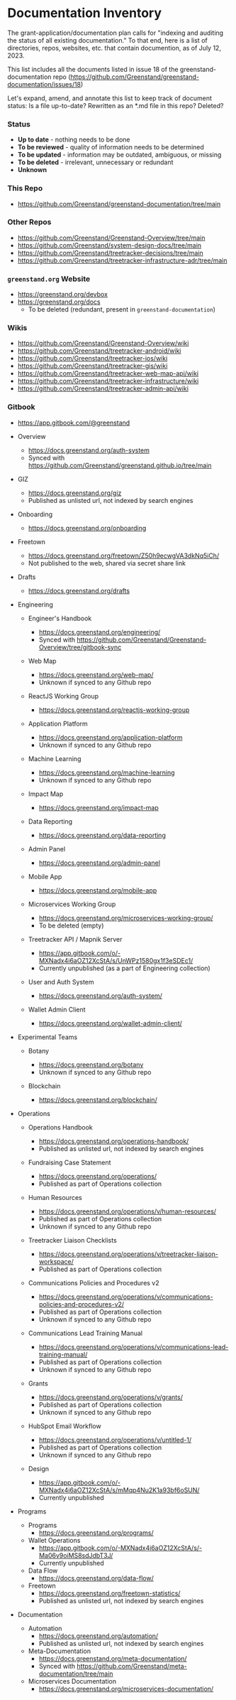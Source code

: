 Documentation Inventory
======================================
The grant-application/documentation plan calls for
"indexing and auditing the status of all existing documentation."
To that end, here is a list of directories, repos, websites, etc.
that contain documention, as of July 12, 2023.

This list includes all the documents listed in issue 18 of the
greenstand-documentation repo
(https://github.com/Greenstand/greenstand-documentation/issues/18)

Let's expand, amend, and annotate this list to keep track of
document status: Is a file up-to-date? Rewritten as an *.md file
in this repo? Deleted?

### Status
- **Up to date** - nothing needs to be done
- **To be reviewed** - quality of information needs to be determined
- **To be updated** - information may be outdated, ambiguous, or missing
- **To be deleted** - irrelevant, unnecessary or redundant
- **Unknown**


### This Repo
- https://github.com/Greenstand/greenstand-documentation/tree/main

### Other Repos
- https://github.com/Greenstand/Greenstand-Overview/tree/main
- https://github.com/Greenstand/system-design-docs/tree/main
- https://github.com/Greenstand/treetracker-decisions/tree/main
- https://github.com/Greenstand/treetracker-infrastructure-adr/tree/main

### `greenstand.org` Website
- https://greenstand.org/devbox
- https://greenstand.org/docs
  - To be deleted (redundant, present in `greenstand-documentation`)

### Wikis
- https://github.com/Greenstand/Greenstand-Overview/wiki
- https://github.com/Greenstand/treetracker-android/wiki
- https://github.com/Greenstand/treetracker-ios/wiki
- https://github.com/Greenstand/treetracker-gis/wiki
- https://github.com/Greenstand/treetracker-web-map-api/wiki
- https://github.com/Greenstand/treetracker-infrastructure/wiki
- https://github.com/Greenstand/treetracker-admin-api/wiki

### Gitbook
- https://app.gitbook.com/@greenstand
- Overview
  - https://docs.greenstand.org/auth-system
  - Synced with https://github.com/Greenstand/greenstand.github.io/tree/main

- GIZ
  - https://docs.greenstand.org/giz
  - Published as unlisted url, not indexed by search engines

- Onboarding
  - https://docs.greenstand.org/onboarding

- Freetown
  - https://docs.greenstand.org/freetown/Z50h9ecwgVA3dkNq5iCh/
  - Not published to the web, shared via secret share link

- Drafts
  - https://docs.greenstand.org/drafts

- Engineering
  - Engineer's Handbook
      - https://docs.greenstand.org/engineering/
      - Synced with https://github.com/Greenstand/Greenstand-Overview/tree/gitbook-sync
  
  - Web Map
    - https://docs.greenstand.org/web-map/
    - Unknown if synced to any Github repo

  - ReactJS Working Group
    - https://docs.greenstand.org/reactjs-working-group
  
  - Application Platform
    - https://docs.greenstand.org/application-platform
    - Unknown if synced to any Github repo

  - Machine Learning
    - https://docs.greenstand.org/machine-learning
    - Unknown if synced to any Github repo

  - Impact Map
    - https://docs.greenstand.org/impact-map

  - Data Reporting
    - https://docs.greenstand.org/data-reporting

  - Admin Panel
    - https://docs.greenstand.org/admin-panel
  
  - Mobile App
    - https://docs.greenstand.org/mobile-app
  
  - Microservices Working Group
    - https://docs.greenstand.org/microservices-working-group/
    - To be deleted (empty)
  
  - Treetracker API / Mapnik Server
    - https://app.gitbook.com/o/-MXNadx4i6aOZ12XcStA/s/UnWPz1580gx1f3eSDEc1/
    - Currently unpublished (as a part of Engineering collection)

  - User and Auth System
      - https://docs.greenstand.org/auth-system/

  - Wallet Admin Client
    - https://docs.greenstand.org/wallet-admin-client/


- Experimental Teams
  - Botany
    - https://docs.greenstand.org/botany
    - Unknown if synced to any Github repo
  
  - Blockchain
    - https://docs.greenstand.org/blockchain/

- Operations
  - Operations Handbook
    - https://docs.greenstand.org/operations-handbook/
    - Published as unlisted url, not indexed by search engines
  
  - Fundraising Case Statement
    - https://docs.greenstand.org/operations/
    - Published as part of Operations collection
  - Human Resources
    - https://docs.greenstand.org/operations/v/human-resources/
    - Published as part of Operations collection
    - Unknown if synced to any Github repo
  - Treetracker Liaison Checklists
    - https://docs.greenstand.org/operations/v/treetracker-liaison-workspace/
    - Published as part of Operations collection
  - Communications Policies and Procedures v2
    - https://docs.greenstand.org/operations/v/communications-policies-and-procedures-v2/
    - Published as part of Operations collection
    - Unknown if synced to any Github repo
  - Communications Lead Training Manual
    - https://docs.greenstand.org/operations/v/communications-lead-training-manual/
    - Published as part of Operations collection
    - Unknown if synced to any Github repo
  - Grants
    - https://docs.greenstand.org/operations/v/grants/
    - Published as part of Operations collection
    - Unknown if synced to any Github repo
  - HubSpot Email Workflow
    - https://docs.greenstand.org/operations/v/untitled-1/
    - Published as part of Operations collection
    - Unknown if synced to any Github repo
  - Design
    - https://app.gitbook.com/o/-MXNadx4i6aOZ12XcStA/s/mMqp4Nu2K1a93bf6oSUN/
    - Currently unpublished

- Programs
  - Programs
    - https://docs.greenstand.org/programs/
  - Wallet Operations
    - https://app.gitbook.com/o/-MXNadx4i6aOZ12XcStA/s/-Ma06v9oiMS8sdJdbT3J/
    - Currently unpublished
  - Data Flow
    - https://docs.greenstand.org/data-flow/
  - Freetown
    - https://docs.greenstand.org/freetown-statistics/
    - Published as unlisted url, not indexed by search engines

- Documentation
  - Automation
    - https://docs.greenstand.org/automation/
    - Published as unlisted url, not indexed by search engines
  - Meta-Documentation
    - https://docs.greenstand.org/meta-documentation/
    - Synced with https://github.com/Greenstand/meta-documentation/tree/main
  - Microservices Documentation
    - https://docs.greenstand.org/microservices-documentation/



